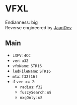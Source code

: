 # VFXL
Endianness: big  
Reverse engineered by [JaanDev](https://github.com/JaanDev)

## Main
* `LXFV`: `4CC`
* `ver`: `u32`
* `vfxName`: `STR16`
* `ledFileName`: `STR16`
* `mtx`: `f32[16]`
* if `ver >= 2`:
    * `radius`: `f32`
    * `fuzzySearch`: `u8`
    * `nxgOnly`: `u8`